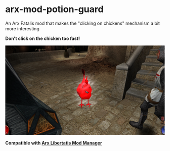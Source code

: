 # arx-mod-potion-guard

An Arx Fatalis mod that makes the "clicking on chickens" mechanism a bit more interesting

**Don't click on the chicken too fast!**

![screenshot](screenshot.jpg?raw=true "screenshot")

**Compatible with
[Arx Libertatis Mod Manager](https://github.com/fredlllll/ArxLibertatisModManager)**
